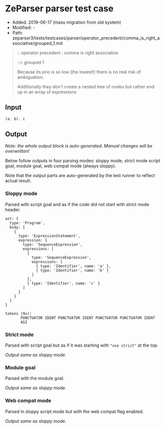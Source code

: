 # ZeParser parser test case

- Added: 2019-06-17 (mass migration from old system)
- Modified: -
- Path: zeparser3/tests/testcases/parser/operator_precedent/comma_is_right_associative/grouped_1.md

> :: operator precedent : comma is right associative
>
> ::> grouped 1
>
> Because its prio is so low (the lowest!) there is no real risk of ambiguation.
>
> Additionally they don't create a nested tree of nodes but rather end up in an array of expressions

## Input

`````js
(a, b), c
`````

## Output

_Note: the whole output block is auto-generated. Manual changes will be overwritten!_

Below follow outputs in four parsing modes: sloppy mode, strict mode script goal, module goal, web compat mode (always sloppy).

Note that the output parts are auto-generated by the test runner to reflect actual result.

### Sloppy mode

Parsed with script goal and as if the code did not start with strict mode header.

`````
ast: {
  type: 'Program',
  body: [
    {
      type: 'ExpressionStatement',
      expression: {
        type: 'SequenceExpression',
        expressions: [
          {
            type: 'SequenceExpression',
            expressions: [
              { type: 'Identifier', name: 'a' },
              { type: 'Identifier', name: 'b' }
            ]
          },
          { type: 'Identifier', name: 'c' }
        ]
      }
    }
  ]
}

tokens (9x):
       PUNCTUATOR IDENT PUNCTUATOR IDENT PUNCTUATOR PUNCTUATOR IDENT
       ASI
`````

### Strict mode

Parsed with script goal but as if it was starting with `"use strict"` at the top.

_Output same as sloppy mode._

### Module goal

Parsed with the module goal.

_Output same as sloppy mode._

### Web compat mode

Parsed in sloppy script mode but with the web compat flag enabled.

_Output same as sloppy mode._
